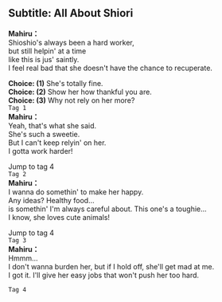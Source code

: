 # 

  
## Subtitle: All About Shiori
  
**Mahiru：**  
Shioshio's always been a hard worker,  
but still helpin' at a time  
like this is jus' saintly.  
I feel real bad that she doesn't have the chance to recuperate.  
  
**Choice: (1)**  She's totally fine.  
**Choice: (2)**  Show her how thankful you are.  
**Choice: (3)**  Why not rely on her more?  
`Tag 1`  
**Mahiru：**  
Yeah, that's what she said.  
She's such a sweetie.  
But I can't keep relyin' on her.  
I gotta work harder!  
  
Jump to tag 4  
`Tag 2`  
**Mahiru：**  
I wanna do somethin' to make her happy.  
Any ideas? Healthy food...  
is somethin' I'm always careful about. This one's a toughie...  
I know, she loves cute animals!  
  
Jump to tag 4  
`Tag 3`  
**Mahiru：**  
Hmmm...  
I don't wanna burden her, but if I hold off, she'll get mad at me.  
I got it. I'll give her easy jobs that won't push her too hard.  
  
`Tag 4`  
